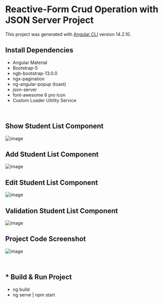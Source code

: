 # Reactive-Form Crud Operation with JSON Server Project

This project was generated with [Angular CLI](https://github.com/angular/angular-cli) version 14.2.10.

## Install Dependencies 
<ul>
  <li>Angular Material</li>
  <li>Bootstrap-5</li>
  <li>ngb-bootstrap-13.0.0</li>
  <li>ngx-pagination</li>
  <li>ng-angular-popup (toast)</li>
  <li>json-server</li>
  <li>font-awesome 6 pro icon</li>
  <li>Custom Loader Uitility Service</li>
</ul>

<br>

## Show Student List Component

![image](https://user-images.githubusercontent.com/100337599/209796987-ae281d39-8593-4b32-af4e-c9fddf74aea3.png)

## Add Student List Component

![image](https://user-images.githubusercontent.com/100337599/209797026-90042734-9184-46ca-9f6e-f94189636689.png)

## Edit Student List Component

![image](https://user-images.githubusercontent.com/100337599/209797316-4dccd1ad-2337-4f0d-b530-bf65d8a74650.png)

## Validation Student List Component

![image](https://user-images.githubusercontent.com/100337599/209797359-1068d5fd-089b-495a-b7bb-2581d7a78bc8.png)

## Project Code Screenshot

![image](https://user-images.githubusercontent.com/100337599/209818466-672a7fb0-e5aa-40d6-8414-f20489348f66.png)


<br>

<h2>* Build & Run Project</h2>
<ul>
  <li>ng build</li>
  <li>ng serve | npm start</li>
</ul>

